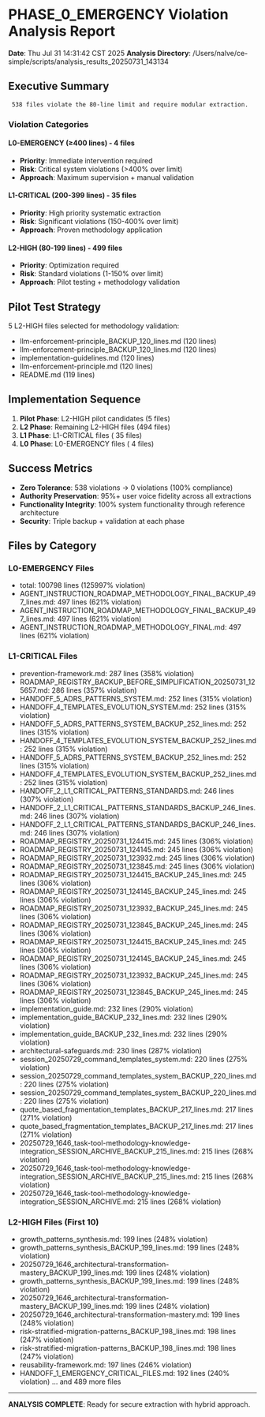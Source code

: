 # PHASE_0_EMERGENCY Violation Analysis Report

**Date**: Thu Jul 31 14:31:42 CST 2025
**Analysis Directory**: /Users/nalve/ce-simple/scripts/analysis_results_20250731_143134

## Executive Summary

     538 files violate the 80-line limit and require modular extraction.

### Violation Categories

#### L0-EMERGENCY (≥400 lines) -        4 files
- **Priority**: Immediate intervention required
- **Risk**: Critical system violations (>400% over limit)
- **Approach**: Maximum supervision + manual validation

#### L1-CRITICAL (200-399 lines) -       35 files  
- **Priority**: High priority systematic extraction
- **Risk**: Significant violations (150-400% over limit)
- **Approach**: Proven methodology application

#### L2-HIGH (80-199 lines) -      499 files
- **Priority**: Optimization required
- **Risk**: Standard violations (1-150% over limit)  
- **Approach**: Pilot testing + methodology validation

## Pilot Test Strategy

5 L2-HIGH files selected for methodology validation:
- llm-enforcement-principle_BACKUP_120_lines.md (120 lines)
- llm-enforcement-principle_BACKUP_120_lines.md (120 lines)
- implementation-guidelines.md (120 lines)
- llm-enforcement-principle.md (120 lines)
- README.md (119 lines)

## Implementation Sequence

1. **Pilot Phase**: L2-HIGH pilot candidates (5 files)
2. **L2 Phase**: Remaining L2-HIGH files (494 files)
3. **L1 Phase**: L1-CRITICAL files (      35 files)
4. **L0 Phase**: L0-EMERGENCY files (       4 files)

## Success Metrics

- **Zero Tolerance**:      538 violations → 0 violations (100% compliance)
- **Authority Preservation**: 95%+ user voice fidelity across all extractions
- **Functionality Integrity**: 100% system functionality through reference architecture
- **Security**: Triple backup + validation at each phase

## Files by Category

### L0-EMERGENCY Files
- total: 100798 lines (125997% violation)
- AGENT_INSTRUCTION_ROADMAP_METHODOLOGY_FINAL_BACKUP_497_lines.md: 497 lines (621% violation)
- AGENT_INSTRUCTION_ROADMAP_METHODOLOGY_FINAL_BACKUP_497_lines.md: 497 lines (621% violation)
- AGENT_INSTRUCTION_ROADMAP_METHODOLOGY_FINAL.md: 497 lines (621% violation)

### L1-CRITICAL Files  
- prevention-framework.md: 287 lines (358% violation)
- ROADMAP_REGISTRY_BACKUP_BEFORE_SIMPLIFICATION_20250731_125657.md: 286 lines (357% violation)
- HANDOFF_5_ADRS_PATTERNS_SYSTEM.md: 252 lines (315% violation)
- HANDOFF_4_TEMPLATES_EVOLUTION_SYSTEM.md: 252 lines (315% violation)
- HANDOFF_5_ADRS_PATTERNS_SYSTEM_BACKUP_252_lines.md: 252 lines (315% violation)
- HANDOFF_4_TEMPLATES_EVOLUTION_SYSTEM_BACKUP_252_lines.md: 252 lines (315% violation)
- HANDOFF_5_ADRS_PATTERNS_SYSTEM_BACKUP_252_lines.md: 252 lines (315% violation)
- HANDOFF_4_TEMPLATES_EVOLUTION_SYSTEM_BACKUP_252_lines.md: 252 lines (315% violation)
- HANDOFF_2_L1_CRITICAL_PATTERNS_STANDARDS.md: 246 lines (307% violation)
- HANDOFF_2_L1_CRITICAL_PATTERNS_STANDARDS_BACKUP_246_lines.md: 246 lines (307% violation)
- HANDOFF_2_L1_CRITICAL_PATTERNS_STANDARDS_BACKUP_246_lines.md: 246 lines (307% violation)
- ROADMAP_REGISTRY_20250731_124415.md: 245 lines (306% violation)
- ROADMAP_REGISTRY_20250731_124145.md: 245 lines (306% violation)
- ROADMAP_REGISTRY_20250731_123932.md: 245 lines (306% violation)
- ROADMAP_REGISTRY_20250731_123845.md: 245 lines (306% violation)
- ROADMAP_REGISTRY_20250731_124415_BACKUP_245_lines.md: 245 lines (306% violation)
- ROADMAP_REGISTRY_20250731_124145_BACKUP_245_lines.md: 245 lines (306% violation)
- ROADMAP_REGISTRY_20250731_123932_BACKUP_245_lines.md: 245 lines (306% violation)
- ROADMAP_REGISTRY_20250731_123845_BACKUP_245_lines.md: 245 lines (306% violation)
- ROADMAP_REGISTRY_20250731_124415_BACKUP_245_lines.md: 245 lines (306% violation)
- ROADMAP_REGISTRY_20250731_124145_BACKUP_245_lines.md: 245 lines (306% violation)
- ROADMAP_REGISTRY_20250731_123932_BACKUP_245_lines.md: 245 lines (306% violation)
- ROADMAP_REGISTRY_20250731_123845_BACKUP_245_lines.md: 245 lines (306% violation)
- implementation_guide.md: 232 lines (290% violation)
- implementation_guide_BACKUP_232_lines.md: 232 lines (290% violation)
- implementation_guide_BACKUP_232_lines.md: 232 lines (290% violation)
- architectural-safeguards.md: 230 lines (287% violation)
- session_20250729_command_templates_system.md: 220 lines (275% violation)
- session_20250729_command_templates_system_BACKUP_220_lines.md: 220 lines (275% violation)
- session_20250729_command_templates_system_BACKUP_220_lines.md: 220 lines (275% violation)
- quote_based_fragmentation_templates_BACKUP_217_lines.md: 217 lines (271% violation)
- quote_based_fragmentation_templates_BACKUP_217_lines.md: 217 lines (271% violation)
- 20250729_1646_task-tool-methodology-knowledge-integration_SESSION_ARCHIVE_BACKUP_215_lines.md: 215 lines (268% violation)
- 20250729_1646_task-tool-methodology-knowledge-integration_SESSION_ARCHIVE_BACKUP_215_lines.md: 215 lines (268% violation)
- 20250729_1646_task-tool-methodology-knowledge-integration_SESSION_ARCHIVE.md: 215 lines (268% violation)

### L2-HIGH Files (First 10)
- growth_patterns_synthesis.md: 199 lines (248% violation)
- growth_patterns_synthesis_BACKUP_199_lines.md: 199 lines (248% violation)
- 20250729_1646_architectural-transformation-mastery_BACKUP_199_lines.md: 199 lines (248% violation)
- growth_patterns_synthesis_BACKUP_199_lines.md: 199 lines (248% violation)
- 20250729_1646_architectural-transformation-mastery_BACKUP_199_lines.md: 199 lines (248% violation)
- 20250729_1646_architectural-transformation-mastery.md: 199 lines (248% violation)
- risk-stratified-migration-patterns_BACKUP_198_lines.md: 198 lines (247% violation)
- risk-stratified-migration-patterns_BACKUP_198_lines.md: 198 lines (247% violation)
- reusability-framework.md: 197 lines (246% violation)
- HANDOFF_1_EMERGENCY_CRITICAL_FILES.md: 192 lines (240% violation)
... and 489 more files

---
**ANALYSIS COMPLETE**: Ready for secure extraction with hybrid approach.
